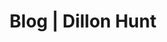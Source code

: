 ---
title: Blog | Dillon Hunt
link: /blog
hero_title: Welcome To My Blog
hero_description: You have reached my blog, scroll to view my posts.
description: Description Here
---